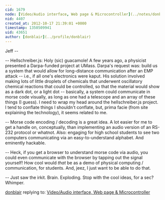 ```yaml
---
cid: 1679
node: [Video/Audio interface, Web page & Microcontroller](../notes/donblair/10-14-2012/videoaudio-interface-web-page-microcontroller)
nid: 4407
created_at: 2012-10-17 21:39:01 +0000
timestamp: 1350509941
uid: 43651
author: [donblair](../profile/donblair)
---
```


Jeff -- 

-- Hellschreiber.js:  Holy (sic) guacamole!   A few years ago, a physicist presented a Darpa-funded project at UMass.  Darpa's request was: build us a system that would allow for long-distance communication after an EMP attack -- i.e., if all one's electronics were kaput.  His solution involved making lots of little droplets of chemicals that underwent oscillatory chemical reactions that could be controlled, so that the material would show as a dark dot, or a light dot -- basically, a system could communicate in morse code visually, as long as one had a telescope and an array of these things (I guess).  I need to wrap my head around the hellschreiber.js project.  I tend to conflate things I shouldn't conflate, but, prima facie (from site explaining the technology), it seems related to me.

-- Morse code encoding / decoding is a great idea.  A lot easier for me to get a handle on, conceptually, than implementing an audio version of an RS-232 protocol or whatnot.  Also: engaging for high school students to see two computers communicating via an easy-to-understand alphabet.  And eminently hackable. 

-- Heck, if you get a browser to understand morse code via audio, you could even communicate with the browser by tapping out the signal yourself!  How cool would *that* be as a demo of physical computing / communication, for students.  And, jeez, I just want to be able to do that.  

-- Just saw the irkit.  Brain. Exploding.  Stop with the cool ideas, for a sec? Whimper.

[donblair](../profile/donblair) replying to: [Video/Audio interface, Web page & Microcontroller](../notes/donblair/10-14-2012/videoaudio-interface-web-page-microcontroller)

